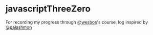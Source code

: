 # javascriptThreeZero
For recording my progress through [@wesbos](https://github.com/wesbos)'s course, log inspired by [@palashmon](https://github.com/palashmon)
